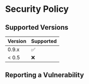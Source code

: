 # Security Policy

## Supported Versions

| Version | Supported          |
| ------- | ------------------ |
| 0.9.x   | :white_check_mark: |
| < 0.5   | :x:                |

## Reporting a Vulnerability
